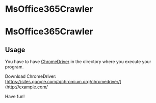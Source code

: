 # MsOffice365Crawler
MsOffice365Crawler
====================

Usage
---------------------

You have to have [ChromeDriver](http://example.com/) in the directory where you execute your program.

Download ChromeDriver:
[https://sites.google.com/a/chromium.org/chromedriver/](http://example.com/

Have fun!